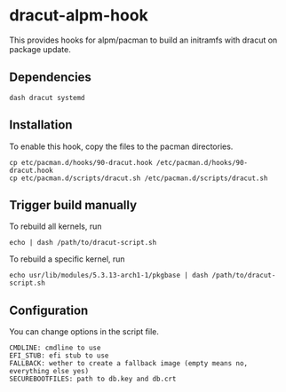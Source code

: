 # dracut-alpm-hook

This provides hooks for alpm/pacman to build an initramfs with dracut on package update.

## Dependencies

	dash dracut systemd

## Installation

To enable this hook, copy the files to the pacman directories.

	cp etc/pacman.d/hooks/90-dracut.hook /etc/pacman.d/hooks/90-dracut.hook
	cp etc/pacman.d/scripts/dracut.sh /etc/pacman.d/scripts/dracut.sh

## Trigger build manually

To rebuild all kernels, run

	echo | dash /path/to/dracut-script.sh

To rebuild a specific kernel, run

	echo usr/lib/modules/5.3.13-arch1-1/pkgbase | dash /path/to/dracut-script.sh

## Configuration

You can change options in the script file.

	CMDLINE: cmdline to use
	EFI_STUB: efi stub to use
	FALLBACK: wether to create a fallback image (empty means no, everything else yes)
	SECUREBOOTFILES: path to db.key and db.crt
